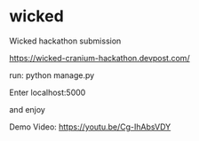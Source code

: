 # wicked
Wicked hackathon submission

https://wicked-cranium-hackathon.devpost.com/

run: python manage.py

Enter localhost:5000

and enjoy

Demo Video: https://youtu.be/Cg-IhAbsVDY
